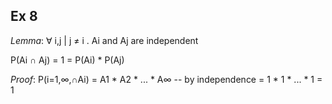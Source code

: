 
Ex 8
----

*Lemma*: ∀ i,j | j ≠ i . Ai and Aj are independent

   P(Ai ∩ Aj)
 = 1
 = P(Ai) * P(Aj)


*Proof*:
   P(i=1,∞,∩Ai)
 = A1 * A2 * ... * A∞ -- by independence
 = 1 * 1 * ... * 1
 = 1

